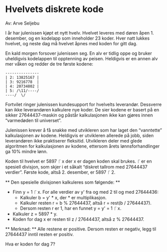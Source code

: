 # Hvelvets diskrete kode

Av: Arve Seljebu

I år har julenissen kjøpt et nytt hvelv. Hvelvet leveres med døren åpen 1. desember, og en kodelapp som inneholder 23 koder. Hver natt lukkes hvelvet, og neste dag må hvelvet åpnes med koden for gitt dag.

En kald morgen forsover julenissen seg. En alv er tidlig oppe og bruker uheldigvis kodelappen til opptenning av peisen. Heldigvis er en annen alv mer våken og redder de tre første kodene:

```
---------------
| 2: 13825167 |
| 3: 9216778  |
| 4: 20734802 |
| 5: /\11/----/
----/  \/
```

Fortvilet ringer julenissen kundesupport for hvelvelts leverandør. Dessverre kan ikke leverandøren kalkulere nye koder. De sier kodene er basert på en sikker 27644437-maskin og påstår kalkulasjonen ikke kan gjøres innen “varmedøden til universet”.

Julenissen krever å få snakke med utvikleren som har laget den “vanntette” kalkulasjonen av kodene. Heldigvis er utvikleren allerede på jobb, siden leverandøren ikke praktiserer fleksitid. Utvikleren deler med glede algoritmen for kalkulasjonen av kodene, ettersom årets lønnsforhandlinger ga 10% mindre lønn.

Koden til hvelvet er 5897 ⎾ x der x er dagen koden skal brukes. ⎾ er en spesiell divisjon, som skjer i et såkalt “diskret tallrom med 27644437 verdier”. Første kode, altså 2. desember, er 5897 ⎾ 2.

** Den spesielle divisjonen kalkuleres som følgende: **

* Finn y = 1 ⎾ x. For alle verdier av y' fra og med 2 til og med 27644436:
  * Kalkuler b = y' * x, der * er multiplikasjon.
  * Kalkuler resten r = b % 27644437, altså r = rest(b / 27644437).
  * Dersom resten r er 1, har en funnet y = y' = 1 ⎾ x.
* Kalkuler z = 5897 * y.
* Koden for dag x er resten til z / 27644437, altså z % 27644437.

** Merknad: ** Alle restene er positive. Dersom resten er negativ, legg til 27644437 inntil resten er positiv.

Hva er koden for dag 7?
